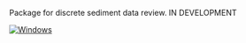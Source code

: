 Package for discrete sediment data review. IN DEVELOPMENT

[![Windows](https://ci.appveyor.com/api/projects/status/7ugloj20rqapx3e4?svg=true)](https://ci.appveyor.com/project/tmills-usgs/sedreview)


